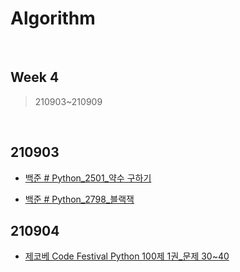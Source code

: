 # Algorithm

<br>


## Week 4
> 210903~210909

<br>

## 210903

* [백준 # Python_2501_약수 구하기](https://pythontoomuchinformation.tistory.com/460)

* [백준 # Python_2798_블랙잭](https://pythontoomuchinformation.tistory.com/461)

  

## 210904

* [제코베 Code Festival Python 100제 1권_문제 30~40](https://pythontoomuchinformation.tistory.com/472)

